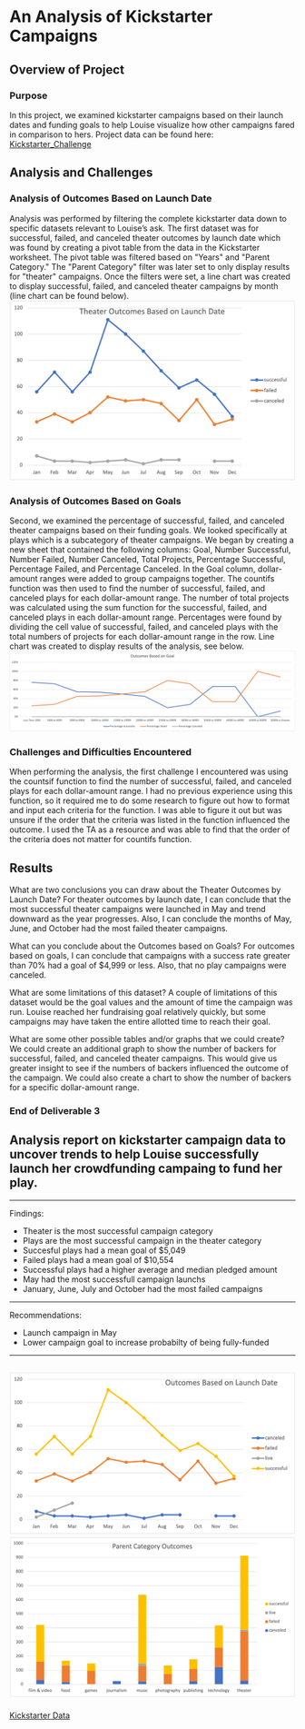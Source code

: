 # An Analysis of Kickstarter Campaigns
## Overview of Project
### Purpose
In this project, we examined kickstarter campaigns based on their launch dates and funding goals to help Louise visualize how other campaigns fared in comparison to hers. Project data can be found here: [Kickstarter_Challenge](https://github.com/Dspiper/kickstarter-analysis/blob/main/Kickstarter_Challenge%20copy.xlsx.zip)
## Analysis and Challenges
### Analysis of Outcomes Based on Launch Date
Analysis was performed by filtering the complete kickstarter data down to specific datasets relevant to Louise’s ask. The first dataset was for successful, failed, and canceled theater outcomes by launch date which was found by creating a pivot table from the data in the Kickstarter worksheet. The pivot table was filtered based on "Years" and "Parent Category." The "Parent Category" filter was later set to only display results for "theater" campaigns. Once the filters were set, a line chart was created to display successful, failed, and canceled theater campaigns by month (line chart can be found below).
![Theater_Outcomes_vs_Launch](https://github.com/Dspiper/kickstarter-analysis/blob/main/resources/Theater_Outcomes_vs_Launch.png)
### Analysis of Outcomes Based on Goals
Second, we examined the percentage of successful, failed, and canceled theater campaigns based on their funding goals. We looked specifically at plays which is a subcategory of theater campaigns. We began by creating a new sheet that contained the following columns: Goal, Number Successful, Number Failed, Number Canceled, Total Projects, Percentage Successful, Percentage Failed, and Percentage Canceled. In the Goal column, dollar-amount ranges were added to group campaigns together. The countifs function was then used to find the number of successful, failed, and canceled plays for each dollar-amount range. The number of total projects was calculated using the sum function for the successful, failed, and canceled plays in each dollar-amount range. Percentages were found by dividing the cell value of successful, failed, and canceled plays with the total numbers of projects for each dollar-amount range in the row. Line chart was created to display results of the analysis, see below.
![Outcomes_vs_Goals](https://github.com/Dspiper/kickstarter-analysis/blob/main/resources/Outcomes_vs_Goals.png)
### Challenges and Difficulties Encountered
When performing the analysis, the first challenge I encountered was using the countsif function to find the number of successful, failed, and canceled plays for each dollar-amount range. I had no previous experience using this function, so it required me to do some research to figure out how to format and input each criteria for the function. I was able to figure it out but was unsure if the order that the criteria was listed in the function influenced the outcome. I used the TA as a resource and was able to find that the order of the criteria does not matter for countifs function. 
## Results
What are two conclusions you can draw about the Theater Outcomes by Launch Date? For theater outcomes by launch date, I can conclude that the most successful theater campaigns were launched in May and trend downward as the year progresses. Also, I can conclude the months of May, June, and October had the most failed theater campaigns. 

What can you conclude about the Outcomes based on Goals? For outcomes based on goals, I can conclude that campaigns with a success rate greater than 70% had a goal of $4,999 or less. Also, that no play campaigns were canceled. 

What are some limitations of this dataset? A couple of limitations of this dataset would be the goal values and the amount of time the campaign was run. Louise reached her fundraising goal relatively quickly, but some campaigns may have taken the entire allotted time to reach their goal. 

What are some other possible tables and/or graphs that we could create? We could create an additional graph to show the number of backers for successful, failed, and canceled theater campaigns. This would give us greater insight to see if the numbers of backers influenced the outcome of the campaign. We could also create a chart to show the number of backers for a specific dollar-amount range. 
### End of Deliverable 3
## Analysis report on kickstarter campaign data to uncover trends to help Louise successfully launch her crowdfunding campaing to fund her play.
---
Findings:
* Theater is the most successful campaign category 
* Plays are the most successful campaign in the theater category
* Succesful plays had a mean goal of $5,049
* Failed plays had a mean goal of $10,554
* Successful plays had a higher average and median pledged amount
* May had the most successfull campaign launchs 
* January, June, July and October had the most failed campaigns
---
Recommendations: 
* Launch campaign in May
* Lower campaign goal to increase probabilty of being fully-funded
---
![Outcomes_Based on_Launch_Date](https://github.com/Dspiper/kickstarter-analysis/blob/main/Outcomes%20Based%20on%20Launch%20Date.png)
![Parent_Category_Outcomes](https://github.com/Dspiper/kickstarter-analysis/blob/main/Parent%20Category%20Outcomes.png)
---
[Kickstarter Data](https://github.com/Dspiper/kickstarter-analysis/blob/main/data-1-1-3-StarterBook%20(1).xlsx)
